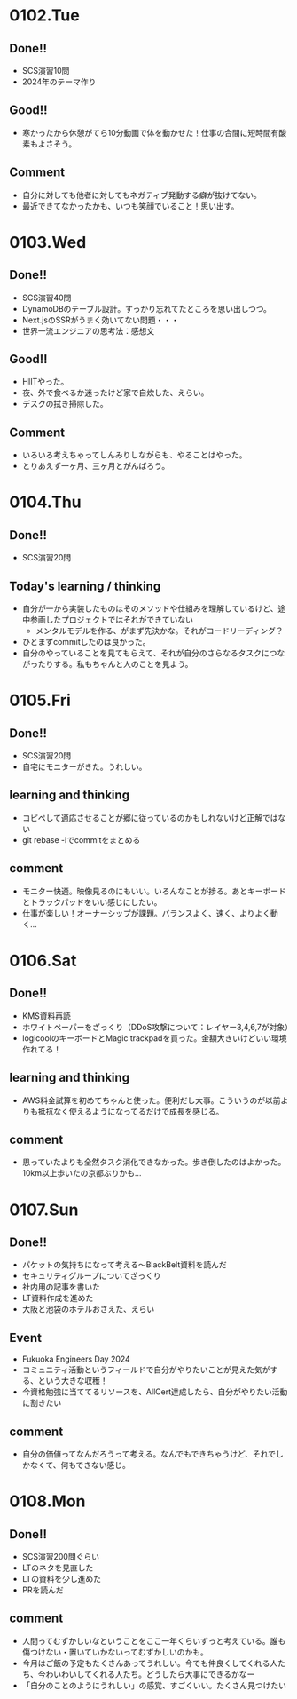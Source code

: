 # 0102.Tue
## Done!!
- SCS演習10問
- 2024年のテーマ作り

## Good!!
- 寒かったから休憩がてら10分動画で体を動かせた！仕事の合間に短時間有酸素もよさそう。

## Comment
- 自分に対しても他者に対してもネガティブ発動する癖が抜けてない。
- 最近できてなかったかも、いつも笑顔でいること！思い出す。

# 0103.Wed
## Done!!
- SCS演習40問
- DynamoDBのテーブル設計。すっかり忘れてたところを思い出しつつ。
- Next.jsのSSRがうまく効いてない問題・・・
- 世界一流エンジニアの思考法：感想文

## Good!!
- HIITやった。
- 夜、外で食べるか迷ったけど家で自炊した、えらい。
- デスクの拭き掃除した。

## Comment
- いろいろ考えちゃってしんみりしながらも、やることはやった。
- とりあえず一ヶ月、三ヶ月とがんばろう。

# 0104.Thu
## Done!!
- SCS演習20問

## Today's learning / thinking
- 自分が一から実装したものはそのメソッドや仕組みを理解しているけど、途中参画したプロジェクトではそれができていない
    - メンタルモデルを作る、がまず先決かな。それがコードリーディング？
- ひとまずcommitしたのは良かった。
- 自分のやっていることを見てもらえて、それが自分のさらなるタスクにつながったりする。私もちゃんと人のことを見よう。

# 0105.Fri
## Done!!
- SCS演習20問
- 自宅にモニターがきた。うれしい。

## learning and thinking
- コピペして適応させることが郷に従っているのかもしれないけど正解ではない
- git rebase -iでcommitをまとめる

## comment
- モニター快適。映像見るのにもいい。いろんなことが捗る。あとキーボードとトラックパッドをいい感じにしたい。
- 仕事が楽しい！オーナーシップが課題。バランスよく、速く、よりよく動く…

# 0106.Sat
## Done!!
- KMS資料再読
- ホワイトペーパーをざっくり（DDoS攻撃について：レイヤー3,4,6,7が対象）
- logicoolのキーボードとMagic trackpadを買った。金額大きいけどいい環境作れてる！

## learning and thinking
- AWS料金試算を初めてちゃんと使った。便利だし大事。こういうのが以前よりも抵抗なく使えるようになってるだけで成長を感じる。

## comment
- 思っていたよりも全然タスク消化できなかった。歩き倒したのはよかった。10km以上歩いたの京都ぶりかも…

# 0107.Sun
## Done!!
- パケットの気持ちになって考える〜BlackBelt資料を読んだ
- セキュリティグループについてざっくり
- 社内用の記事を書いた
- LT資料作成を進めた
- 大阪と池袋のホテルおさえた、えらい

## Event
- Fukuoka Engineers Day 2024
- コミュニティ活動というフィールドで自分がやりたいことが見えた気がする、という大きな収穫！
- 今資格勉強に当ててるリソースを、AllCert達成したら、自分がやりたい活動に割きたい

## comment
- 自分の価値ってなんだろうって考える。なんでもできちゃうけど、それでしかなくて、何もできない感じ。

# 0108.Mon
## Done!!
- SCS演習200問ぐらい
- LTのネタを見直した
- LTの資料を少し進めた
- PRを読んだ

## comment
- 人間ってむずかしいなということをここ一年くらいずっと考えている。誰も傷つけない・置いていかないってむずかしいのかも。
- 今月はご飯の予定もたくさんあってうれしい。今でも仲良くしてくれる人たち、今わいわいしてくれる人たち。どうしたら大事にできるかなー
- 「自分のことのようにうれしい」の感覚、すごくいい。たくさん見つけたい
